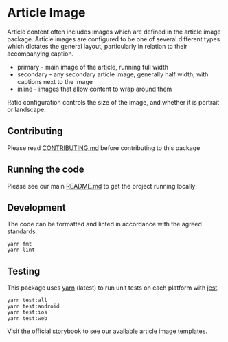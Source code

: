 # Article Image

Article content often includes images which are defined in the article image
package. Article images are configured to be one of several different types
which dictates the general layout, particularly in relation to their
accompanying caption.

* primary - main image of the article, running full width
* secondary - any secondary article image, generally half width, with captions
  next to the image
* inline - images that allow content to wrap around them

Ratio configuration controls the size of the image, and whether it is portrait
or landscape.

## Contributing

Please read [CONTRIBUTING.md](./CONTRIBUTING.md) before contributing to this
package

## Running the code

Please see our main [README.md](../README.md) to get the project running locally

## Development

The code can be formatted and linted in accordance with the agreed standards.

```
yarn fmt
yarn lint
```

## Testing

This package uses [yarn](https://yarnpkg.com) (latest) to run unit tests on each
platform with [jest](https://facebook.github.io/jest/).

```
yarn test:all
yarn test:android
yarn test:ios
yarn test:web
```

Visit the official
[storybook](http://components.thetimes.co.uk/?knob-Size%20of%20ad%20placeholder%3A=default&selectedKind=Primitives%2FArticle%20Image&selectedStory=Primary&full=0&addons=1&stories=1&panelRight=0&addonPanel=storybooks%2Fstorybook-addon-knobs)
to see our available article image templates.
